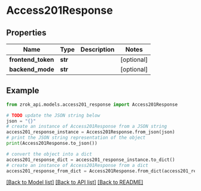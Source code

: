 # Access201Response


## Properties

Name | Type | Description | Notes
------------ | ------------- | ------------- | -------------
**frontend_token** | **str** |  | [optional] 
**backend_mode** | **str** |  | [optional] 

## Example

```python
from zrok_api.models.access201_response import Access201Response

# TODO update the JSON string below
json = "{}"
# create an instance of Access201Response from a JSON string
access201_response_instance = Access201Response.from_json(json)
# print the JSON string representation of the object
print(Access201Response.to_json())

# convert the object into a dict
access201_response_dict = access201_response_instance.to_dict()
# create an instance of Access201Response from a dict
access201_response_from_dict = Access201Response.from_dict(access201_response_dict)
```
[[Back to Model list]](../README.md#documentation-for-models) [[Back to API list]](../README.md#documentation-for-api-endpoints) [[Back to README]](../README.md)


